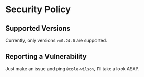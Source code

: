 # Security Policy

## Supported Versions
Currently, only versions `>=0.24.0` are supported.

## Reporting a Vulnerability

Just make an issue and ping `@cole-wilson`, I'll take a look ASAP.
